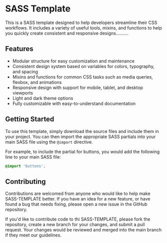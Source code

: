 # SASS Template

This is a SASS template designed to help developers streamline their CSS workflows. It includes a variety of useful tools, mixins, and functions to help you quickly create consistent and responsive designs..........

## Features

- Modular structure for easy customization and maintenance
- Consistent design system based on variables for colors, typography, and spacing
- Mixins and functions for common CSS tasks such as media queries, flexbox, and animations
- Responsive design with support for mobile, tablet, and desktop viewports
- Light and dark theme options
- Fully customizable with easy-to-understand documentation

## Getting Started

To use this template, simply download the source files and include them in your project. You can then import the appropriate SASS partials into your main SASS file using the `@import` directive.

For example, to include the partial for buttons, you would add the following line to your main SASS file:

```scss
@import 'buttons';
```

## Contributing

Contributions are welcomed from anyone who would like to help make SASS-TEMPLATE better. If you have an idea for a new feature, or have found a bug that needs fixing, please open a new issue in the GitHub repository.

If you'd like to contribute code to thi SASS-TEMPLATE, please fork the repository, create a new branch for your changes, and submit a pull request.   Your changes would be reviewed and merged into the main branch if they meet our guidelines.


